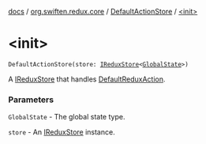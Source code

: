 [docs](../../index.md) / [org.swiften.redux.core](../index.md) / [DefaultActionStore](index.md) / [&lt;init&gt;](./-init-.md)

# &lt;init&gt;

`DefaultActionStore(store: `[`IReduxStore`](../-i-redux-store.md)`<`[`GlobalState`](index.md#GlobalState)`>)`

A [IReduxStore](../-i-redux-store.md) that handles [DefaultReduxAction](../-default-redux-action/index.md).

### Parameters

`GlobalState` - The global state type.

`store` - An [IReduxStore](../-i-redux-store.md) instance.